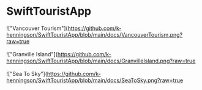 # SwiftTouristApp

!["Vancouver Tourism"](https://github.com/k-henningson/SwiftTouristApp/blob/main/docs/VancouverTourism.png?raw=true
<br></br>
!["Granville Island"](https://github.com/k-henningson/SwiftTouristApp/blob/main/docs/GranvilleIsland.png?raw=true
<br></br>
!["Sea To Sky"](https://github.com/k-henningson/SwiftTouristApp/blob/main/docs/SeaToSky.png?raw=true
